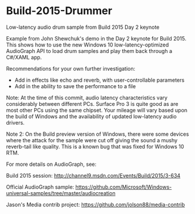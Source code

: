# Build-2015-Drummer
Low-latency audio drum sample from Build 2015 Day 2 keynote

Example from John Shewchuk's demo in the Day 2 keynote for Build 2015. This shows how to use the new Windows 10 low-latency-optimized AudioGraph API to load drum samples and play them back through a C#/XAML app.

Recommendations for your own further investigation:
- Add in effects like echo and reverb, with user-controllable parameters
- Add in the ability to save the performance to a file

Note: At the time of this commit, audio latency characteristics vary considerably between different PCs. Surface Pro 3 is quite good as are most other PCs using the same chipset. Your mileage will vary based upon the build of Windows and the availability of updated low-latency audio drivers.

Note 2: On the Build preview version of Windows, there were some devices where the attack for the sample were cut off giving the sound a mushy reverb-tail like quality. This is a known bug that was fixed for Windows 10 RTM.

For more details on AudioGraph, see:

Build 2015 session: http://channel9.msdn.com/Events/Build/2015/3-634

Official AudioGraph sample: https://github.com/Microsoft/Windows-universal-samples/tree/master/audiocreation

Jason's Media contrib project: https://github.com/jolson88/media-contrib
